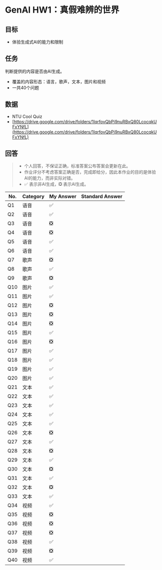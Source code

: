 # GenAI HW1：真假难辨的世界

## 目标

- 体验生成式AI的能力和限制

## 任务

判断提供的内容是否由AI生成。
- 覆盖的内容形态：语言，歌声，文本，图片和视频
- 一共40个问题

## 数据

- NTU Cool Quiz 
- [https://drive.google.com/drive/folders/1IqrfovQbPj9nuRBxQ80LcocqkUFxYNfL](https://drive.google.com/drive/folders/1IqrfovQbPj9nuRBxQ80LcocqkUFxYNfL)

## 回答

> - 个人回答，不保证正确，标准答案公布答案会更新在此。
> - 作业评分不考虑答案正确是否，完成即给分，因此本作业的目的是体验AI的能力，而非实际对错。
> - :white_check_mark: 表示非AI生成，:negative_squared_cross_mark: 表示AI生成。

| No. | Category | My Answer | Standard Answer | 
| ---- | ---- | ---- | ---- |
| Q1 | 语音 | :white_check_mark: | |
| Q2 | 语音 | :white_check_mark: | |
| Q3 | 语音 | :negative_squared_cross_mark: | |
| Q4 | 语音 | :negative_squared_cross_mark: | |
| Q5 | 语音 | :white_check_mark: | |
| Q6 | 语音 | :white_check_mark: | |
| Q7 | 歌声 | :negative_squared_cross_mark: | |
| Q8 | 歌声 | :white_check_mark: | |
| Q9 | 歌声 | :negative_squared_cross_mark: | |
| Q10 | 图片 | :white_check_mark:  | |
| Q11 | 图片 | :white_check_mark:  | |
| Q12 | 图片 | :negative_squared_cross_mark: | |
| Q13 | 图片 | :negative_squared_cross_mark: | |
| Q14 | 图片 | :negative_squared_cross_mark: | |
| Q15 | 图片 | :white_check_mark: | |
| Q16 | 图片 | :negative_squared_cross_mark: | |
| Q17 | 图片 | :white_check_mark: | |
| Q18 | 图片 | :white_check_mark: | |
| Q19 | 图片 | :white_check_mark: | |
| Q20 | 图片 | :white_check_mark: | |
| Q21 | 文本 | :white_check_mark: | |
| Q22 | 文本 | :white_check_mark: | |
| Q23 | 文本 | :white_check_mark: | |
| Q24 | 文本 | :white_check_mark: | |
| Q25 | 文本 | :white_check_mark: | |
| Q26 | 文本 | :negative_squared_cross_mark: | |
| Q27 | 文本 | :white_check_mark: | |
| Q28 | 文本 | :negative_squared_cross_mark: | |
| Q29 | 文本 | :white_check_mark: | |
| Q30 | 文本 | :negative_squared_cross_mark: | |
| Q31 | 文本 | :white_check_mark: | |
| Q32 | 文本 | :negative_squared_cross_mark: | |
| Q33 | 文本 | :white_check_mark: | |
| Q34 | 视频 | :white_check_mark: | |
| Q35 | 视频 | :negative_squared_cross_mark: | |
| Q36 | 视频 | :negative_squared_cross_mark: | |
| Q37 | 视频 | :negative_squared_cross_mark: | |
| Q38 | 视频 | :white_check_mark: | |
| Q39 | 视频 | :negative_squared_cross_mark: | |
| Q40 | 视频 | :white_check_mark: | |
